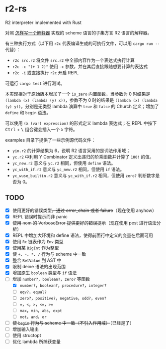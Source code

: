 # r2-rs
R2 interpreter implemented with Rust

对照 [怎样写一个解释器](http://www.yinwang.org/blog-cn/2012/08/01/interpreter) 实现的 scheme 语言的<del>子集</del>方言 R2 语言的解释器。

有三种执行方式（以下用 `r2c` 代表编译生成的可执行文件，可以用 `cargo run --` 代替）：
- `r2c src.r2` 将文件 `src.r2` 中全部内容作为一个表达式执行计算
- `r2c -c "(+ 1 2)"` 使用 `-c` 参数，并在其后直接跟随想要计算的表达式
- `r2c -i` 或直接执行 `r2c` 开启 REPL

可运行 `cargo test` 进行测试。

本实现相对于原始版本增加了一个 `is_zero` 内置函数，当参数为 0 时结果是 `(lambda (x) (lambda (y) x))`，参数不为 0 时的结果是 `(lambda (x) (lambda (y) y))`，分别是无类型 lambda 演算中 `true` 和 `false` 的 Church 定义；增加了 `define` 和 `begin` 语法。

可以使用 `(λ (var) expression)` 的形式定义 lambda 表达式；在 REPL 中按下 <kbd>Ctrl</kbd> + <kbd>\\</kbd> 组合键会插入一个 `λ` 字符。

examples 目录下提供了一些示例源代码文件：
- `yin.r2` 的计算结果为 6，说明 R2 语言采用的是词法作用域；
- `yc.r2` 中利用 Y Combinator 定义出递归的阶乘函数并计算了 `100!` 的值。
- `yc_new.r2` 意义与 `yc.r2` 相同，但使用 `define` 语法。
- `yc_with_if.r2` 意义与 `yc_new.r2` 相同，但使用 `if` 语法。
- `yc_wuse_builtin.r2` 意义与 `yc_with_if.r2` 相同，但使用 `zero?` 判断数字是否为 0。

## TODO

- [x] 使用更好的错误类型<del>，通过 error_chain 或者 failure</del>（现在使用 anyhow）
- [x] REPL 错误时提示而非 panic
- [x] <del>使用 nom 的 VerboseError 提供更好的错误提示</del>（现在使用 pest 进行语法分析）
- [x] REPL 中增加大环境和 define 语法，使得前面行中定义的变量在后面可用
- [x] 使用 `Rc` 链表作为 `Env` 类型
- [x] 使用某 `BigInt` 作为整型
- [x] 使 `+`、`-`、`*`、`/` 行为与 scheme 中一致
- [x] 整合 `RetValue` 到 AST 中
- [x] 限制 deine 语法的出现范围
- [x] 增加原生 `boolean` 类型与 `if` 语法
- [ ] 增加 `number?`，`boolean?`，`zero?` 等函数
  - [x] `number?`，`boolean?`，`procedure?`，`integer?`
  - [ ] `eqv?`，`equal?`
  - [ ] `zero?`，`positive?`，`negative`，`odd?`，`even?`
  - [ ] `=`，`<`，`>`，`<=`，`>=`
  - [ ] `max`，`min`，`abs`，`expt`
  - [ ] `not`，`and`，`or`
- [ ] <del>使 `begin` 行为与 scheme 中一致（不引入作用域）</del>（已经是了）
- [ ] 增加输入输出
- [ ] 使用 structopt
- [ ] 优化 lambda 所捕获变量
